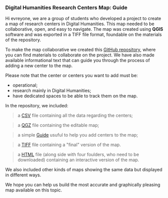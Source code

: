 ###  Digital Humanities Research Centers Map: Guide 
Hi evreyone, we are a group of students who developed a project to create a map of research centers in Digital Humanities. This map needed to be collaborative, open, and easy to navigate. The map was created using **QGIS** software and was exported in a TIFF file format, foundable on the materials of the repository.

To make the map collaborative we created this [GitHub repository](https://github.com/DHMap/DH-Research-Centers-Map), where you can find materials to collaborate on the project. We have also made available informational text that can guide you through the process of adding a new center to the map. 


Please note that the center or centers you want to add must be:

<ul>
  
  <li> operational;</li>

  <li> research mainly in Digital Humanities;</li>

  <li> have dedicated spaces to be able to track them on the map. </li>

</ul>


In the repository, we included: 

 > a [CSV](https://github.com/DHMap/DH-Research-Centers-Map/blob/main/DH%20Centers%20coordinates.csv) file containing all the data regarding the centers;</li>

 > a [QGZ](https://github.com/DHMap/DH-Research-Centers-Map/blob/main/DH%20Centers%20Map.qgz) file containing the editable map;</li>
    
 >  a simple [Guide](https://github.com/DHMap/DH-Research-Centers-Map/blob/main/How%20to%20add%20a%20center%20in%20the%20Map%20(Guide).pdf) usuful to help you add centers to the map; </li>
  
 >  a [TIFF](https://github.com/DHMap/DH-Research-Centers-Map/blob/main/Digital%20Humanities%20Research%20Centers%20Across%20the%20Globe.tiff) file containing a "final" version of the map.

 > a [HTML](https://github.com/DHMap/DH-Research-Centers-Map/blob/main/Interactive%20Map/index.html) file (along side with four foulders, who need to be downloaded) containing an interactive version of the map. 



We also included other kinds of maps showing the same data but displayed in different ways. 

We hope you can help us build the most accurate and graphically pleasing map available on this topic. 
